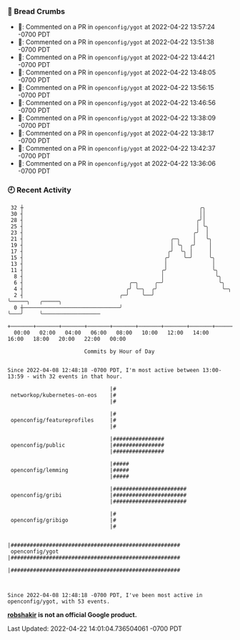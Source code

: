 ### 🍞 Bread Crumbs

 * 💬: Commented on a PR in  `openconfig/ygot` at 2022-04-22 13:57:24 -0700 PDT
 * 💬: Commented on a PR in  `openconfig/ygot` at 2022-04-22 13:51:38 -0700 PDT
 * 💬: Commented on a PR in  `openconfig/ygot` at 2022-04-22 13:44:21 -0700 PDT
 * 💬: Commented on a PR in  `openconfig/ygot` at 2022-04-22 13:48:05 -0700 PDT
 * 💬: Commented on a PR in  `openconfig/ygot` at 2022-04-22 13:56:15 -0700 PDT
 * 💬: Commented on a PR in  `openconfig/ygot` at 2022-04-22 13:46:56 -0700 PDT
 * 💬: Commented on a PR in  `openconfig/ygot` at 2022-04-22 13:38:09 -0700 PDT
 * 💬: Commented on a PR in  `openconfig/ygot` at 2022-04-22 13:38:17 -0700 PDT
 * 💬: Commented on a PR in  `openconfig/ygot` at 2022-04-22 13:42:37 -0700 PDT
 * 💬: Commented on a PR in  `openconfig/ygot` at 2022-04-22 13:36:06 -0700 PDT

### 🕘 Recent Activity
```
 32 ┼                                                       ╭╮
 30 ┤                                                       ││
 28 ┤                                                      ╭╯│
 25 ┤                                                      │ ╰╮
 23 ┤                                                     ╭╯  │
 21 ┤                                              ╭─╮    │   ╰╮
 19 ┤                                              │ ╰╮  ╭╯    │
 17 ┤                                             ╭╯  ╰╮ │     │
 15 ┤                                            ╭╯    ╰─╯     ╰╮
 13 ┤                                            │              │
 11 ┤                                           ╭╯              ╰╮
  8 ┤                                           │                ╰╮
  6 ┤                                 ╭─╮     ╭─╯                 ╰╮
  4 ┤                                ╭╯ ╰─╮  ╭╯                    ╰─╮
  2 ┤                              ╭─╯    ╰──╯                       ╰─────╮   ╭─────╮
  0 ┼──────────────────────────────╯                                       ╰───╯     ╰──────────────────
    +───────+───────+───────+───────+───────+───────+───────+───────+───────+───────+───────+───────+────
  00:00   02:00   04:00   06:00   08:00   10:00   12:00   14:00   16:00   18:00   20:00   22:00   00:00   

						Commits by Hour of Day


Since 2022-04-08 12:48:18 -0700 PDT, I'm most active between 13:00-13:59 - with 32 events in that hour.

```



```
                                |#
 networkop/kubernetes-on-eos    |#
                                |#

                                |#
 openconfig/featureprofiles     |#
                                |#

                                |################
 openconfig/public              |################
                                |################

                                |#####
 openconfig/lemming             |#####
                                |#####

                                |#######################
 openconfig/gribi               |#######################
                                |#######################

                                |#
 openconfig/gribigo             |#
                                |#

                                |#####################################################
 openconfig/ygot                |#####################################################
                                |#####################################################



Since 2022-04-08 12:48:18 -0700 PDT, I've been most active in openconfig/ygot, with 53 events.

```
**[robshakir](mailto:robjs@google.com) is not an official Google product.**  


Last Updated: 2022-04-22 14:01:04.736504061 -0700 PDT
